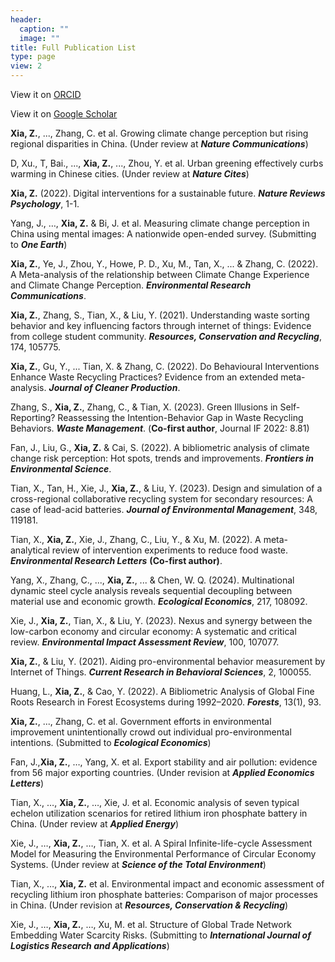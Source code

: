 ```yaml
---
header:
  caption: ""
  image: ""
title: Full Publication List
type: page
view: 2
---
```


View it on [ORCID](https://orcid.org/my-orcid?orcid=0000-0002-9551-0024)

View it on [Google Scholar](https://scholar.google.com/citations?user=dyNjCrIAAAAJ&hl=en&oi=ao)

**Xia, Z.**, ..., Zhang, C. et al. Growing climate change perception but rising regional disparities in China. (Under review at ***Nature Communications***)

D, Xu., T, Bai., ..., **Xia, Z.**, ..., Zhou, Y. et al. Urban greening effectively curbs warming in Chinese cities. (Under review at ***Nature Cites***)

**Xia, Z.** (2022). Digital interventions for a sustainable future. ***Nature Reviews Psychology***, 1-1.

Yang, J., …, **Xia, Z.** & Bi, J. et al. Measuring climate change perception in China using mental images: A nationwide open-ended survey. (Submitting to ***One Earth***)

**Xia, Z.**, Ye, J., Zhou, Y., Howe, P. D., Xu, M., Tan, X., ... & Zhang, C. (2022). A Meta-analysis of the relationship between Climate Change Experience and Climate Change Perception. ***Environmental Research Communications***.

**Xia, Z.**, Zhang, S., Tian, X., & Liu, Y. (2021). Understanding waste sorting behavior and key influencing factors through internet of things: Evidence from college student community. ***Resources, Conservation and Recycling***, 174, 105775. 

**Xia, Z.**, Gu, Y., ... Tian, X. & Zhang, C. (2022). Do Behavioural Interventions Enhance Waste Recycling Practices?  Evidence from an extended meta-analysis. ***Journal of Cleaner Production***.

Zhang, S., **Xia, Z.**, Zhang, C., & Tian, X. (2023). Green Illusions in Self-Reporting? Reassessing the Intention-Behavior Gap in Waste Recycling Behaviors. ***Waste Management***. (**Co-first author**, Journal IF 2022: 8.81)

Fan, J., Liu, G., **Xia, Z.** & Cai, S. (2022). A bibliometric analysis of climate change risk perception: Hot spots, trends and improvements. ***Frontiers in Environmental Science***.

Tian, X., Tan, H., Xie, J., **Xia, Z.**, & Liu, Y. (2023). Design and simulation of a cross-regional collaborative recycling system for secondary resources: A case of lead-acid batteries. ***Journal of Environmental Management***, 348, 119181.

Tian, X., **Xia, Z.**, Xie, J., Zhang, C., Liu, Y., & Xu, M. (2022). A meta-analytical review of intervention experiments to reduce food waste. ***Environmental Research Letters*** **(Co-first author)**.

Yang, X., Zhang, C., ..., **Xia, Z.**, ... & Chen, W. Q. (2024). Multinational dynamic steel cycle analysis reveals sequential decoupling between material use and economic growth. ***Ecological Economics***, 217, 108092.

Xie, J., **Xia, Z.**, Tian, X., & Liu, Y. (2023). Nexus and synergy between the low-carbon economy and circular economy: A systematic and critical review. ***Environmental Impact Assessment Review***, 100, 107077.

**Xia, Z.**, & Liu, Y. (2021). Aiding pro-environmental behavior measurement by Internet of Things. ***Current Research in Behavioral Sciences***, 2, 100055.

Huang, L., **Xia, Z.**, & Cao, Y. (2022). A Bibliometric Analysis of Global Fine Roots Research in Forest Ecosystems during 1992–2020. ***Forests***, 13(1), 93.

**Xia, Z.**, ..., Zhang, C. et al. Government efforts in environmental improvement unintentionally crowd out individual pro-environmental intentions. (Submitted to ***Ecological Economics***)

Fan, J.,**Xia, Z.**, …, Yang, X. et al. Export stability and air pollution: evidence from 56 major exporting countries. (Under revision at ***Applied Economics Letters***)

Tian, X., …, **Xia, Z.**, …, Xie, J. et al. Economic analysis of seven typical echelon utilization scenarios for retired lithium iron phosphate battery in China. (Under review at ***Applied Energy***)

Xie, J., …, **Xia, Z.**, …, Tian, X. et al. A Spiral Infinite-life-cycle Assessment Model for Measuring the Environmental Performance of Circular Economy Systems. (Under review at ***Science of the Total Environment***)

Tian, X., …, **Xia, Z.** et al. Environmental impact and economic assessment of recycling lithium iron phosphate batteries: Comparison of major processes in China. (Under revision at ***Resources, Conservation & Recycling***)

Xie, J., …, **Xia, Z.**, …, Xu, M. et al. Structure of Global Trade Network Embedding Water Scarcity Risks. (Submitting to ***International Journal of Logistics Research and Applications***)
